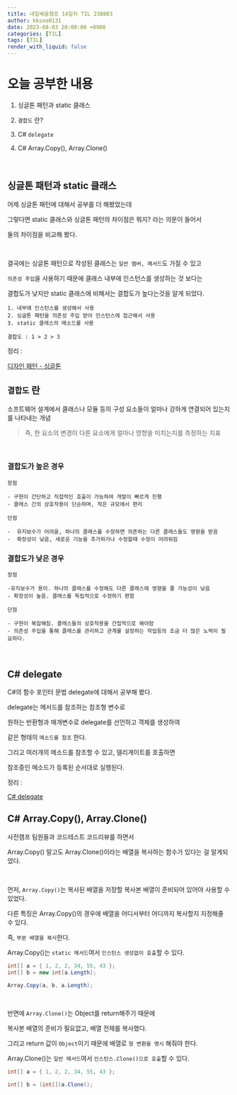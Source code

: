```yaml
---
title: 내일배움캠프 14일차 TIL 230803
author: kksoo0131
date: 2023-08-03 20:00:00 +0900
categories: [TIL]
tags: [TIL]
render_with_liquid: false
---
```


# 오늘 공부한 내용

1. 싱글톤 패턴과 static 클래스

2. `결합도` 란?

3. C# `delegate`

4. C# Array.Copy(), Array.Clone()
<br/>

## 싱글톤 패턴과 static 클래스

어제 싱글톤 패턴에 대해서 공부를 더 해봤었는데

그렇다면 static 클래스와 싱글톤 패턴의 차이점은 뭐지? 라는 의문이 들어서

둘의 차이점을 비교해 봤다.

<br/>

결국에는 싱글톤 패턴으로 작성된 클래스는 `일반 멤버, 메서드`도 가질 수 있고

`의존성 주입`을 사용하기 때문에 클래스 내부에 인스턴스를 생성하는 것 보다는 

결합도가 낮지만 static 클래스에 비해서는 결합도가 높다는것을 알게 되었다.

    1. 내부에 인스턴스를 생성해서 사용
    2. 싱글톤 패턴을 의존성 주입 받아 인스턴스에 접근해서 사용
    3. static 클래스의 메소드를 사용

    결합도 : 1 > 2 > 3


정리 : 

[디자인 패턴 - 싱글톤](https://kksoo0131.github.io/posts/designPattern-1/)

## `결합도` 란

소프트웨어 설계에서 클래스나 모듈 등의 구성 요소들이 얼마나 강하게 연결되어 있는지를 나타내는 개념

> 즉, 한 요소의 변경이 다른 요소에게 얼마나 영향을 미치는지를 측정하는 지표

<br />

### 결합도가 높은 경우

`장점`
    
    - 구현이 간단하고 직접적인 호출이 가능하여 개발이 빠르게 진행
    - 클래스 간의 상호작용이 단순하며, 작은 규모에서 편리

`단점`

    -  유지보수가 어려움, 하나의 클래스를 수정하면 의존하는 다른 클래스들도 영향을 받음
    -  확장성이 낮음, 새로운 기능을 추가하거나 수정할때 수정이 어려워짐

### 결합도가 낮은 경우

`장점`

    -유지보수가 용이. 하나의 클래스를 수정해도 다른 클래스에 영향을 줄 가능성이 낮음
    - 확장성이 높음. 클래스를 독립적으로 수정하기 편함

`단점`

    - 구현이 복잡해짐. 클래스들의 상호작용을 간접적으로 해야함
    - 의존성 주입을 통해 클래스를 관리하고 관계를 설정하는 작업등의 조금 더 많은 노력이 필요하다.

<br />

## C# delegate

C#의 함수 포인터 문법 delegate에 대해서 공부해 봤다.

delegate는 메서드를 참조하는 참조형 변수로 

원하는 반환형과 매개변수로 delegate를 선언하고 객체를 생성하여

같은 형태의 `메소드를 참조` 한다.

그리고 여러개의 메소드를 참조할 수 있고, 델리게이트를 호출하면

참조중인 메소드가 등록된 순서대로 실행된다.

정리 : 

[C# delegate](https://kksoo0131.github.io/posts/CSharp-7/)


## C# Array.Copy(), Array.Clone()

사전캠프 팀원들과 코드테스트 코드리뷰를 하면서

Array.Copy() 말고도 Array.Clone()이라는 배열을 복사하는 함수가 있다는 걸 알게되었다.

<br/>

먼저, `Array.Copy()`는 복사된 배열을 저장할 복사본 배열이 준비되어 있어야 사용할 수 있었다.

다른 특징은 Array.Copy()의 경우에 배열을 어디서부터 어디까지 복사할지 지정해줄 수 있다.

즉, `부분 배열을 복사`한다.

Array.Copy()는 `static 메서드`여서 `인스턴스 생성없이 호출`할 수 있다.

```cs
int[] a = { 1, 2, 2, 34, 55, 43 };
int[] b = new int[a.Length];

Array.Copy(a, b, a.Length);
```

<br/>

반면에 `Array.Clone()`는 Object를 return해주기 때문에

복사본 배열의 준비가 필요없고, 배열 전체를 복사했다.

그리고 return 값이 `Object`이기 때문에 배열로 `형 변환을 명시` 해줘야 한다.

Array.Clone()는 `일반 메서드`여서 `인스턴스.Clone()으로 호출`할 수 있다.


```cs
int[] a = { 1, 2, 2, 34, 55, 43 };

int[] b = (int[])a.Clone();
```